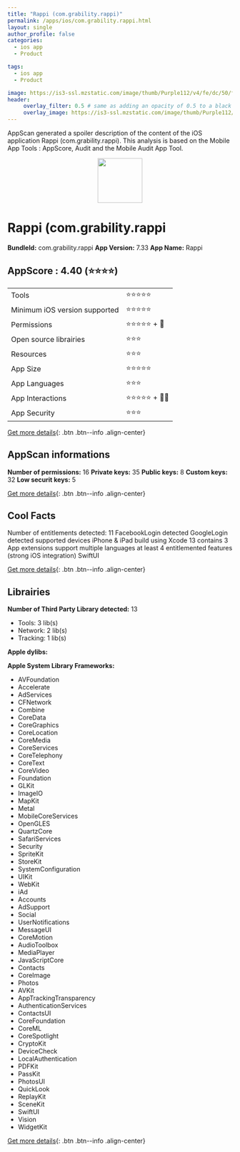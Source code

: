 ```yaml
---
title: "Rappi (com.grability.rappi)"
permalink: /apps/ios/com.grability.rappi.html
layout: single
author_profile: false
categories: 
  - ios app 
  - Product 

tags: 
  - ios app 
  - Product 

image: https://is3-ssl.mzstatic.com/image/thumb/Purple112/v4/fe/dc/50/fedc50cc-25fc-6feb-c6d1-ecd1e759ed28/AppIcon-0-1x_U007emarketing-0-10-0-0-sRGB-GLES2_U002c0-85-220.png/512x512bb.jpg
header: 
     overlay_filter: 0.5 # same as adding an opacity of 0.5 to a black background
     overlay_image: https://is3-ssl.mzstatic.com/image/thumb/Purple112/v4/fe/dc/50/fedc50cc-25fc-6feb-c6d1-ecd1e759ed28/AppIcon-0-1x_U007emarketing-0-10-0-0-sRGB-GLES2_U002c0-85-220.png/512x512bb.jpg
---
```

AppScan generated a spoiler description of the content of the iOS application Rappi (com.grability.rappi). This analysis is based on the Mobile App Tools : AppScore, Audit and the Mobile Audit App Tool.

  
  
<div style="text-align: center;"><img src="https://is3-ssl.mzstatic.com/image/thumb/Purple112/v4/fe/dc/50/fedc50cc-25fc-6feb-c6d1-ecd1e759ed28/AppIcon-0-1x_U007emarketing-0-10-0-0-sRGB-GLES2_U002c0-85-220.png/512x512bb.jpg" width="100" height="100"></div>  
  
# Rappi (com.grability.rappi

**BundleId:** com.grability.rappi
**App Version:** 7.33
**App Name:** Rappi


## AppScore : 4.40 (⭐️⭐️⭐️⭐️) 

<table>
<tr><td> Tools </td><td> ⭐️⭐️⭐️⭐️⭐️ </td></tr>
<tr><td> Minimum iOS version supported </td><td> ⭐️⭐️⭐️⭐️⭐️ </td></tr>
<tr><td> Permissions </td><td> ⭐️⭐️⭐️⭐️⭐️ + 🌟 </td></tr>
<tr><td> Open source librairies </td><td> ⭐️⭐️⭐️ </td></tr>
<tr><td> Resources </td><td> ⭐️⭐️⭐️ </td></tr>
<tr><td> App Size </td><td> ⭐️⭐️⭐️⭐️⭐️ </td></tr>
<tr><td> App Languages </td><td> ⭐️⭐️⭐️ </td></tr>
<tr><td> App Interactions </td><td> ⭐️⭐️⭐️⭐️⭐️ + 🌟🌟 </td></tr>
<tr><td> App Security </td><td> ⭐️⭐️⭐️ </td></tr>
</table>

[Get more details](/pricing.html){: .btn .btn--info .align-center}  
  
## AppScan informations 

**Number of permissions:** 16
**Private keys:** 35
**Public keys:** 8
**Custom keys:** 32
**Low securit keys:** 5
  
[Get more details](/pricing.html){: .btn .btn--info .align-center}

## Cool Facts

Number of entitlements detected: 11
FacebookLogin detected
GoogleLogin detected
supported devices iPhone & iPad
build using Xcode 13
contains 3 App extensions
support multiple languages
at least 4 entitlemented features (strong iOS integration)
SwiftUI
  
[Get more details](/pricing.html){: .btn .btn--info .align-center}

## Librairies 
**Number of Third Party Library detected:** 13
- Tools: 3 lib(s)
- Network: 2 lib(s)
- Tracking: 1 lib(s)

**Apple dylibs:**


**Apple System Library Frameworks:**
- AVFoundation
- Accelerate
- AdServices
- CFNetwork
- Combine
- CoreData
- CoreGraphics
- CoreLocation
- CoreMedia
- CoreServices
- CoreTelephony
- CoreText
- CoreVideo
- Foundation
- GLKit
- ImageIO
- MapKit
- Metal
- MobileCoreServices
- OpenGLES
- QuartzCore
- SafariServices
- Security
- SpriteKit
- StoreKit
- SystemConfiguration
- UIKit
- WebKit
- iAd
- Accounts
- AdSupport
- Social
- UserNotifications
- MessageUI
- CoreMotion
- AudioToolbox
- MediaPlayer
- JavaScriptCore
- Contacts
- CoreImage
- Photos
- AVKit
- AppTrackingTransparency
- AuthenticationServices
- ContactsUI
- CoreFoundation
- CoreML
- CoreSpotlight
- CryptoKit
- DeviceCheck
- LocalAuthentication
- PDFKit
- PassKit
- PhotosUI
- QuickLook
- ReplayKit
- SceneKit
- SwiftUI
- Vision
- WidgetKit


  
[Get more details](/pricing.html){: .btn .btn--info .align-center}

